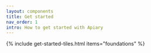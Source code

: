 ```yaml
---
layout: components
title: Get started
nav_order: 1
intro: How to get started with Apiary
---
```


{% include get-started-tiles.html items="foundations" %}
